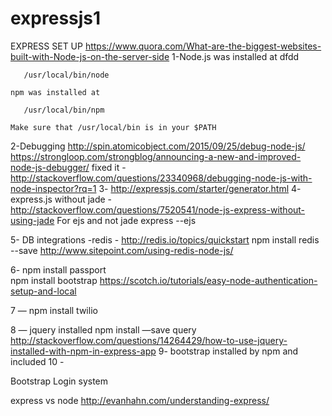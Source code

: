 # expressjs1
EXPRESS SET UP
https://www.quora.com/What-are-the-biggest-websites-built-with-Node-js-on-the-server-side
1-Node.js was installed at  dfdd

	   /usr/local/bin/node

	npm was installed at

	   /usr/local/bin/npm

	Make sure that /usr/local/bin is in your $PATH

2-Debugging
	http://spin.atomicobject.com/2015/09/25/debug-node-js/
	https://strongloop.com/strongblog/announcing-a-new-and-improved-node-js-debugger/
	fixed it - http://stackoverflow.com/questions/23340968/debugging-node-js-with-node-inspector?rq=1
3-	http://expressjs.com/starter/generator.html
4-  express.js without jade - http://stackoverflow.com/questions/7520541/node-js-express-without-using-jade
	For ejs and not jade 
	express --ejs

5- DB integrations
	-redis - http://redis.io/topics/quickstart
			npm install redis --save
			http://www.sitepoint.com/using-redis-node-js/

6- 
	npm install passport  
	npm install bootstrap
	https://scotch.io/tutorials/easy-node-authentication-setup-and-local

7 — 
	npm install twilio

8 — jquery installed 
	npm install —save query
	http://stackoverflow.com/questions/14264429/how-to-use-jquery-installed-with-npm-in-express-app
9- bootstrap installed by npm and included
10 - 


Bootstrap
Login system

express vs node 
http://evanhahn.com/understanding-express/


